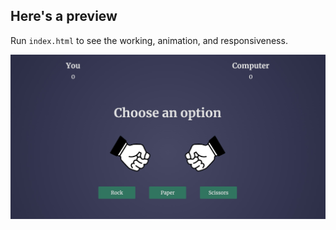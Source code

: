 ## Here's a preview
Run `index.html` to see the working, animation, and responsiveness.

![Signup Form UI](preview/rps.jpg)
